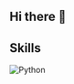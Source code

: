 ## Hi there 👋


## Skills
![Python](https://img.shields.io/badge/Python-green?style=flat&logo=python&labelColor=black&color=yellow)</br>

